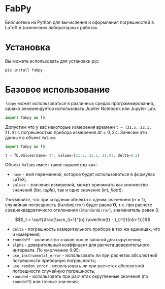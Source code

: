 # FabPy

 Библиотека на Python для вычисления и оформления погрешностей в LaTeX в физических лабораторных работах.

# Установка 

Вы можете использовать для установки pip:

```pip install fabpy```

# Базовое использование

`fabpy` может использоваться в различных средах программирования, однако рекомендуется использовать Jupiter Notebook или Jupyter Lab.

```python
import fabpy as fb
```

Допустим что у вас некоторые измерения времени `t = [21.5, 22.1, 21.9]` с погрешностью прибора измерения $\Delta t = 0,2 \,с$. Занесем эти данные в объект `Values`:

```python
import fabpy as fb

t = fb.Values(name='t', values=[21.5, 22.1, 21.9], delta=0.2)
```

Объект `Values` имеет такие параметры как:

- `name` - имя переменной, которое будет использоваться в формулах LaTeX;
- `values` - значения измерений, может принимать как множество значений (*list, tuple*), так и одно значение (*int, float*);

*Учитывайте*, что при создании объекта с одним значением ($n = 1$), случайная погрешность (`RandomError`) будет равно **0**, т.к. при расчете среднеквадратичного отклонения (`StandardError`), знаменатель равен 0;

$$S_t = \sqrt{\frac{\sum_{i=1}^{n} (\overline{t} - t_i)^2}{n(n-1)}}$$

- `delta` - погрешность измерительного прибора в тех же единицах, что и измерения;
- `roundoff` - количество знаков после запятой для округления;
- `alpha` - доверительный коэффицент для расчета доверительного интервала. По умолчанию 0.95;
- `use_instrumental_error` - использовать ли при расчетах абсолютной погрешности приборную погрешность;
- `use_random_error` - использовать ли при расчетах абсолютной погрешности случайную погрешность;
- `rounded` - использовать при расчетах округленные значения (по `roundoff`) или точные значения;
